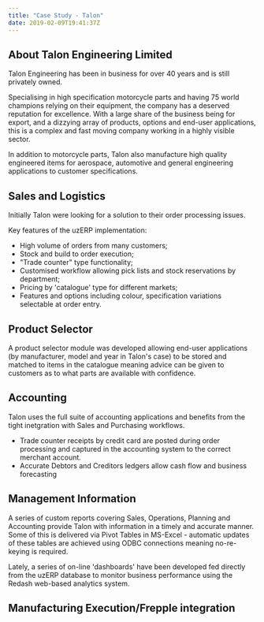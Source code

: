 ```yaml
---
title: "Case Study - Talon"
date: 2019-02-09T19:41:37Z
---
```

## About Talon  Engineering Limited

Talon Engineering has been in business for over 40 years and is still privately owned.

Specialising in high specification motorcycle parts and having 75 world champions relying on their equipment, the company has a deserved reputation for excellence. With a large share of the business being for export, and a dizzying array of products, options and end-user applications, this is a complex and fast moving company working in a highly visible sector.

In addition to motorcycle parts, Talon also manufacture high quality engineered items for aerospace, automotive and general engineering applications to customer specifications.

## Sales and Logistics

Initially Talon were looking for a solution to their order processing issues. 

Key features of the uzERP implementation:

* High volume of orders from many customers;
* Stock and build to order execution;
* "Trade counter" type functionality;
* Customised workflow allowing pick lists and stock reservations by department;
* Pricing by 'catalogue' type for different markets;
* Features and options including colour, specification variations selectable at order entry.

## Product Selector

A product selector module was developed allowing end-user applications (by manufacturer, model and year in Talon's case) to be stored and matched to items in the catalogue meaning advice can be given to customers as to what parts are available with confidence.

## Accounting

Talon uses the full suite of accounting applications and benefits from the tight inetgration with Sales and Purchasing workflows.

* Trade counter receipts by credit card are posted during order processing and captured in the accounting system to the correct merchant account.
* Accurate Debtors and Creditors ledgers allow cash flow and business forecasting

## Management Information

A series of custom reports covering Sales, Operations, Planning and Accounting provide Talon with information in a timely and accurate manner. Some of this is delivered via Pivot Tables in MS-Excel - automatic updates of these tables are achieved using ODBC connections meaning no-re-keying is required.

Lately, a series of on-line 'dashboards' have been developed fed directly from the uzERP database to monitor business performance using the Redash web-based analytics system.

## Manufacturing Execution/Frepple integration